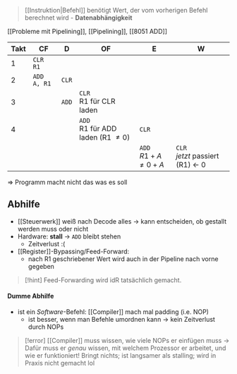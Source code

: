 > [[Instruktion|Befehl]] benötigt Wert, der vom vorherigen Befehl berechnet wird - **Datenabhängigkeit**

[[Probleme mit Pipelining]], [[Pipelining]], [[8051 ADD]]

| Takt | CF          | D     | OF                                      | E                            | W                                   |
| ---- | ----------- | ----- | --------------------------------------- | ---------------------------- | ----------------------------------- |
| 1    | `CLR R1`    |       |                                         |                              |                                     |
| 2    | `ADD A, R1` | `CLR` |                                         |                              |                                     |
| 3    |             | `ADD` | `CLR`<br>R1 für CLR laden               |                              |                                     |
| 4    |             |       | `ADD`<br>R1 für ADD laden (R1 $\neq 0$) | `CLR`                        |                                     |
|      |             |       |                                         | `ADD`<br>$R1 + A \neq 0 + A$ | `CLR`<br>_jetzt_ passiert (R1) <- 0 |
=> Programm macht nicht das was es soll

## Abhilfe
- [[Steuerwerk]] weiß nach Decode alles -> kann entscheiden, ob gestallt werden muss oder nicht
- Hardware: **stall** -> `ADD` bleibt stehen
	- Zeitverlust :(
- [[Register]]-Bypassing/Feed-Forward:
	- nach R1 geschriebener Wert wird auch in der Pipeline nach vorne gegeben

> [!hint] Feed-Forwarding wird idR tatsächlich gemacht.

#### Dumme Abhilfe
- ist ein _Software_-Befehl: [[Compiler]] mach mal padding (i.e. NOP)
	- ist besser, wenn man Befehle umordnen kann -> kein Zeitverlust durch NOPs

> [!error] [[Compiler]] muss wissen, wie viele NOPs er einfügen muss -> Dafür muss er _genau_ wissen, mit welchem Prozessor er arbeitet, und wie er funktioniert!
> Bringt nichts; ist langsamer als stalling; wird in Praxis nicht gemacht lol




